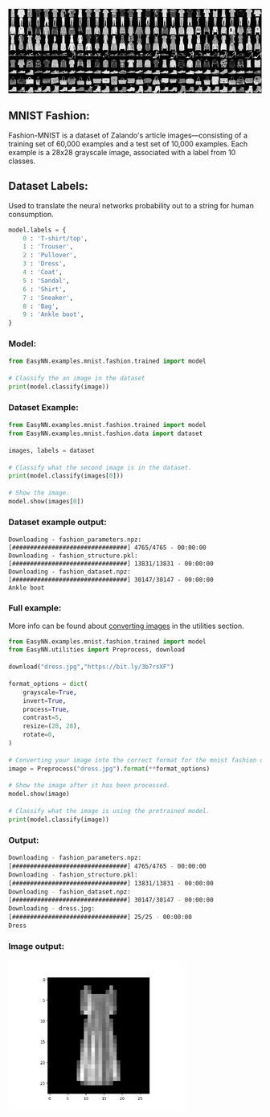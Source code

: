 <p align="center">
  <img src="https://github.com/danielwilczak101/EasyNN/blob/media/images/fashion_mnist_example.jpg">
</p>

## MNIST Fashion:
Fashion-MNIST is a dataset of Zalando's article images—consisting of a training set of 60,000 examples and a test set of 10,000 examples. Each example is a 28x28 grayscale image, associated with a label from 10 classes. 

## Dataset Labels:
Used to translate the neural networks probability out to a string for human consumption.
```Python
model.labels = {
    0 :	'T-shirt/top',
    1 :	'Trouser',
    2 :	'Pullover',
    3 :	'Dress',
    4 :	'Coat',
    5 :	'Sandal',
    6 :	'Shirt',
    7 :	'Sneaker',
    8 :	'Bag',
    9 :	'Ankle boot',
}
```

### Model:
```Python
from EasyNN.examples.mnist.fashion.trained import model

# Classify the an image in the dataset
print(model.classify(image))
```

### Dataset Example:
```Python
from EasyNN.examples.mnist.fashion.trained import model
from EasyNN.examples.mnist.fashion.data import dataset

images, labels = dataset

# Classify what the second image is in the dataset.
print(model.classify(images[0]))

# Show the image.
model.show(images[0])
```

### Dataset example output:
```
Downloading - fashion_parameters.npz:
[################################] 4765/4765 - 00:00:00
Downloading - fashion_structure.pkl:
[################################] 13831/13831 - 00:00:00
Downloading - fashion_dataset.npz:
[################################] 30147/30147 - 00:00:00
Ankle boot
```


### Full example:
More info can be found about [converting images](https://github.com/danielwilczak101/EasyNN/wiki/Image-Utility) in the utilities section.
```Python
from EasyNN.examples.mnist.fashion.trained import model
from EasyNN.utilities import Preprocess, download

download("dress.jpg","https://bit.ly/3b7rsXF")

format_options = dict(
    grayscale=True,
    invert=True,
    process=True,
    contrast=5,
    resize=(28, 28),
    rotate=0,
)

# Converting your image into the correct format for the mnist fashion dataset.
image = Preprocess("dress.jpg").format(**format_options)

# Show the image after it has been processed.
model.show(image)

# Classify what the image is using the pretrained model.
print(model.classify(image))
```
### Output:
```bash
Downloading - fashion_parameters.npz:
[################################] 4765/4765 - 00:00:00
Downloading - fashion_structure.pkl:
[################################] 13831/13831 - 00:00:00
Downloading - fashion_dataset.npz:
[################################] 30147/30147 - 00:00:00
Downloading - dress.jpg:
[################################] 25/25 - 00:00:00
Dress
```
### Image output:
<p>
  <img width="350px" height="300px" src="https://github.com/danielwilczak101/EasyNN/blob/media/images/dress_example.png">
</p>